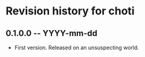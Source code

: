 # Revision history for choti

## 0.1.0.0 -- YYYY-mm-dd

* First version. Released on an unsuspecting world.
